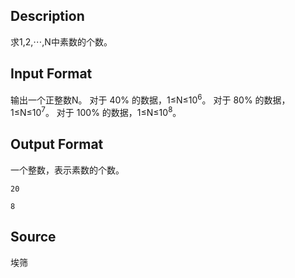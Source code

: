 ## Description

求1,2,⋯,N中素数的个数。

## Input Format

输出一个正整数N。
对于 40% 的数据，1≤N≤10<sup>6</sup>。 
对于 80% 的数据，1≤N≤10<sup>7</sup>。 
对于 100% 的数据，1≤N≤10<sup>8</sup>。
 

## Output Format

一个整数，表示素数的个数。

```input1
20
```
```output1
8
```
## Source

埃筛
